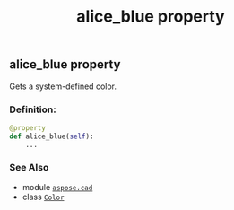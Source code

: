 ﻿---
title: alice_blue property
second_title: Aspose.CAD for Python via .NET API References
description: 
type: docs
weight: 150
url: /python-net/aspose.cad/color/alice_blue/
is_root: false
---

## alice_blue property


Gets a system-defined color.
### Definition:
```python
@property
def alice_blue(self):
    ...
```

### See Also
* module [`aspose.cad`](../../)
* class [`Color`](/cad/python-net/aspose.cad/color)
